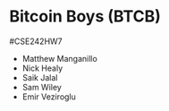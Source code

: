 # Bitcoin Boys (BTCB)
#CSE242HW7
- Matthew Manganillo
- Nick Healy
- Saik Jalal
- Sam Wiley
- Emir Veziroglu